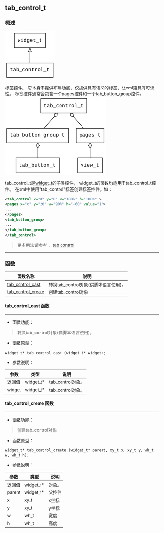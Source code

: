 ## tab\_control\_t
### 概述
![image](images/tab_control_t_0.png)

标签控件。
它本身不提供布局功能，仅提供具有语义的标签，让xml更具有可读性。
标签控件通常会包含一个pages控件和一个tab\_button\_group控件。
![image](images/tab_control_t_1.png)

tab\_control\_t是[widget\_t](widget_t.md)的子类控件，
widget\_t的函数均适用于tab\_control\_t控件。
在xml中使用"tab\_control"标签创建标签控件。如：
```xml
<tab_control x="0" y="0" w="100%" h="100%" >
<pages x="c" y="20" w="90%" h="-60" value="1">
...
</pages>
<tab_button_group>
...
</tab_button_group>
</tab_control>
```
> 更多用法请参考：
[tab control](https://github.com/zlgopen/awtk/blob/master/demos/assets/default/raw/ui/)

----------------------------------
### 函数
<p id="tab_control_t_methods">

| 函数名称 | 说明 | 
| -------- | ------------ | 
| <a href="#tab_control_t_tab_control_cast">tab\_control\_cast</a> | 转换tab_control对象(供脚本语言使用)。 |
| <a href="#tab_control_t_tab_control_create">tab\_control\_create</a> | 创建tab_control对象 |
#### tab\_control\_cast 函数
-----------------------

* 函数功能：

> <p id="tab_control_t_tab_control_cast">转换tab_control对象(供脚本语言使用)。


* 函数原型：

```
widget_t* tab_control_cast (widget_t* widget);
```

* 参数说明：

| 参数 | 类型 | 说明 |
| -------- | ----- | --------- |
| 返回值 | widget\_t* | tab\_control对象。 |
| widget | widget\_t* | tab\_control对象。 |
#### tab\_control\_create 函数
-----------------------

* 函数功能：

> <p id="tab_control_t_tab_control_create">创建tab_control对象


* 函数原型：

```
widget_t* tab_control_create (widget_t* parent, xy_t x, xy_t y, wh_t w, wh_t h);
```

* 参数说明：

| 参数 | 类型 | 说明 |
| -------- | ----- | --------- |
| 返回值 | widget\_t* | 对象。 |
| parent | widget\_t* | 父控件 |
| x | xy\_t | x坐标 |
| y | xy\_t | y坐标 |
| w | wh\_t | 宽度 |
| h | wh\_t | 高度 |

